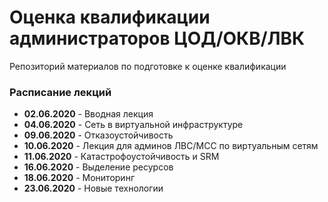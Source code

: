# Оценка квалификации администраторов ЦОД/ОКВ/ЛВК
Репозиторий материалов по подготовке к оценке квалификации 
### Расписание лекций
- **02.06.2020** - Вводная лекция
- **04.06.2020** - Сеть в виртуальной инфраструктуре
- **09.06.2020** - Отказоустойчивость
- **10.06.2020** - Лекция для админов ЛВС/МСС по виртуальным сетям
- **11.06.2020** - Катастрофоустойчивость и SRM
- **16.06.2020** - Выделение ресурсов
- **18.06.2020** - Мониторинг
- **23.06.2020** - Новые технологии
